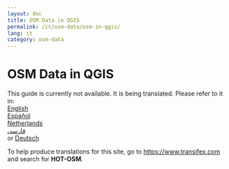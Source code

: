 ```yaml
---
layout: doc
title: OSM Data in QGIS
permalink: /it/osm-data/osm-in-qgis/
lang: it
category: osm-data
---
```


OSM Data in QGIS
=================

This guide is currently not available. It is being translated. Please refer to it in:  
[English](/en/osm-data/osm-in-qgis/)  
[Español](/es/osm-data/osm-in-qgis/)  
[Netherlands](/nl/osm-data/osm-in-qgis/)  
[فارسی](/fa/osm-data/osm-in-qgis/)  
or [Deutsch](/de/osm-data/osm-in-qgis/)  

To help produce translations for this site, go to <https://www.transifex.com> and search for **HOT-OSM**.

